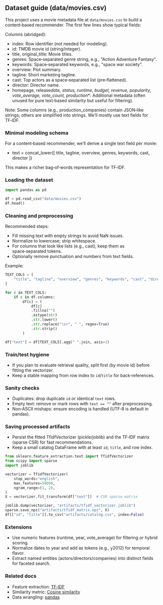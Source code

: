 ## Dataset guide (data/movies.csv)

This project uses a movie metadata file at `data/movies.csv` to build a content‑based recommender. The first few lines show typical fields:

Columns (abridged):

- index: Row identifier (not needed for modeling).
- id: TMDB movie id (string/integer).
- title, original_title: Movie titles.
- genres: Space‑separated genre string, e.g., "Action Adventure Fantasy".
- keywords: Space‑separated keywords, e.g., "space war society".
- overview: Plot summary.
- tagline: Short marketing tagline.
- cast: Top actors as a space‑separated list (pre‑flattened).
- director: Director name.
- homepage, release*date, status, runtime, budget, revenue, popularity, vote_average, vote_count, production*\*: Additional metadata (often unused for pure text‑based similarity but useful for filtering).

Note: Some columns (e.g., production_companies) contain JSON‑like strings; others are simplified into strings. We’ll mostly use text fields for TF‑IDF.

### Minimal modeling schema

For a content‑based recommender, we’ll derive a single text field per movie:

- text = concat_lower([
  title, tagline, overview, genres, keywords, cast, director
  ])

This makes a richer bag‑of‑words representation for TF‑IDF.

### Loading the dataset

```python
import pandas as pd

df = pd.read_csv("data/movies.csv")
df.head()
```

### Cleaning and preprocessing

Recommended steps:

- Fill missing text with empty strings to avoid NaN issues.
- Normalize to lowercase; strip whitespace.
- For columns that look like lists (e.g., cast), keep them as space‑separated tokens.
- Optionally remove punctuation and numbers from text fields.

Example:

```python
TEXT_COLS = [
	"title", "tagline", "overview", "genres", "keywords", "cast", "director"
]

for c in TEXT_COLS:
	if c in df.columns:
		df[c] = (
			df[c]
			.fillna("")
			.astype(str)
			.str.lower()
			.str.replace("\s+", " ", regex=True)
			.str.strip()
		)

df["text"] = df[TEXT_COLS].agg(" ".join, axis=1)
```

### Train/test hygiene

- If you plan to evaluate retrieval quality, split first (by movie id) before fitting the vectorizer.
- Keep a stable mapping from row index to `id`/`title` for back‑references.

### Sanity checks

- Duplicates: drop duplicate `id` or identical `text` rows.
- Empty text: remove or mark rows with `text == ""` after preprocessing.
- Non‑ASCII mishaps: ensure encoding is handled (UTF‑8 is default in pandas).

### Saving processed artifacts

- Persist the fitted TfidfVectorizer (pickle/joblib) and the TF‑IDF matrix (sparse CSR) for fast recommendations.
- Keep a small catalog DataFrame with at least `id`, `title`, and row index.

```python
from sklearn.feature_extraction.text import TfidfVectorizer
from scipy import sparse
import joblib

vectorizer = TfidfVectorizer(
	stop_words="english",
	max_features=50000,
	ngram_range=(1, 2),
)
X = vectorizer.fit_transform(df["text"])  # CSR sparse matrix

joblib.dump(vectorizer, "artifacts/tfidf_vectorizer.joblib")
sparse.save_npz("artifacts/tfidf_matrix.npz", X)
df[["id", "title"]].to_csv("artifacts/catalog.csv", index=False)
```

### Extensions

- Use numeric features (runtime, year, vote_average) for filtering or hybrid scoring.
- Normalize dates to year and add as tokens (e.g., y2012) for temporal flavor.
- Extract named entities (actors/directors/companies) into distinct fields for faceted search.

### Related docs

- Feature extraction: [TF‑IDF](./TF-IDF.md)
- Similarity metric: [Cosine similarity](./cosine-similarity.md)
- Data wrangling: [pandas](./pandas.md)
